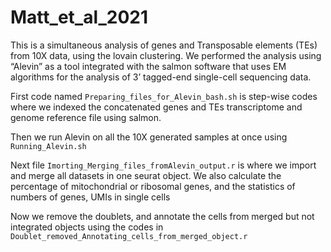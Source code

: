 # Matt_et_al_2021
This is a simultaneous analysis of genes and Transposable elements (TEs) from 10X data, using the lovain clustering. We performed the analysis using “Alevin” as a tool integrated with the salmon software that uses EM algorithms for the analysis of 3’ tagged-end single-cell sequencing data.

First code named ```Preparing_files_for_Alevin_bash.sh``` is step-wise codes where we indexed the concatenated genes and TEs transcriptome and genome reference file using salmon.

Then we run Alevin on all the 10X generated samples at once using ```Running_Alevin.sh```

Next file ```Imorting_Merging_files_fromAlevin_output.r``` is where we import and merge all datasets in one seurat object. We also calculate the percentage of mitochondrial or ribosomal genes, and the statistics of numbers of genes, UMIs in single cells

Now we remove the doublets, and annotate the cells from merged but not integrated objects using the codes in ```Doublet_removed_Annotating_cells_from_merged_object.r```
